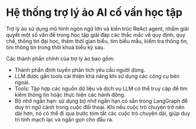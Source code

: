 # Hệ thống trợ lý ảo AI cố vấn học tập

Trợ lý ảo sử dụng mô hình ngôn ngữ lớn và kiến trúc ReAct agent, nhằm giải quyết một số vấn đề trong học tập giải đáp các thắc mắc về quy định, quy chế, thông tin đại học, thêm thời gian biểu, tìm biểu mẫu, kiểm tra thông tin, tìm thông tin trong thời khoá biểu kỳ sau.

Các thành phần chính của trợ lý ảo bao gồm:
- Thành phần định tuyến phân tích yêu cầu người dùng.
- LLM được gắn tools cải thiện khả năng khi sử dụng các công cụ bên ngoài.
- Tools: Tập hợp các nguồn dữ liệu và dịch vụ LLM có thể truy cập để tìm kiếm thông tin hoặc thực hiện các hành động.
- Bộ nhớ ngắn hạn: sử dụng bộ nhớ ngắn hạn có sẵn trong LangGraph để duy trì ngữ cảnh trong cuộc đối thoại. Khi nếu cuộc trò chuyện trở nên dài hơn, nó có thể đi qua bước tóm tắt các cuộc trò chuyện dài, giúp duy trì tính mạch lạc và ngắn gọn cho đầu ra.
